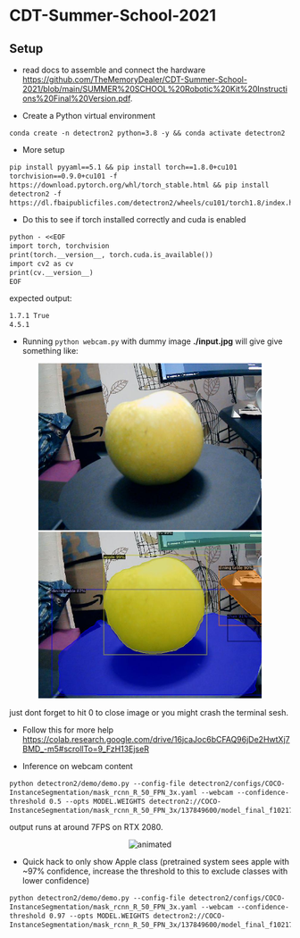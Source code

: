 # CDT-Summer-School-2021

## Setup
* read docs to assemble and connect the hardware https://github.com/TheMemoryDealer/CDT-Summer-School-2021/blob/main/SUMMER%20SCHOOL%20Robotic%20Kit%20Instructions%20Final%20Version.pdf.

* Create a Python virtual environment
```
conda create -n detectron2 python=3.8 -y && conda activate detectron2
```

* More setup
```
pip install pyyaml==5.1 && pip install torch==1.8.0+cu101 torchvision==0.9.0+cu101 -f https://download.pytorch.org/whl/torch_stable.html && pip install detectron2 -f https://dl.fbaipublicfiles.com/detectron2/wheels/cu101/torch1.8/index.html
```

* Do this to see if torch installed correctly and cuda is enabled
``` 
python - <<EOF
import torch, torchvision
print(torch.__version__, torch.cuda.is_available())
import cv2 as cv
print(cv.__version__)
EOF
```
expected output:
```
1.7.1 True
4.5.1
```
* Running `python webcam.py` with dummy image **./input.jpg** will give give something like:
<p align="middle">
  <img src="input.jpg" width="400" />
  <img src="output.jpg" width="400" /> 
</p>
just dont forget to hit 0 to close image or you might crash the terminal sesh.

* Follow this for more help https://colab.research.google.com/drive/16jcaJoc6bCFAQ96jDe2HwtXj7BMD_-m5#scrollTo=9_FzH13EjseR

* Inference on webcam content
```
python detectron2/demo/demo.py --config-file detectron2/configs/COCO-InstanceSegmentation/mask_rcnn_R_50_FPN_3x.yaml --webcam --confidence-threshold 0.5 --opts MODEL.WEIGHTS detectron2://COCO-InstanceSegmentation/mask_rcnn_R_50_FPN_3x/137849600/model_final_f10217.pkl
```
output runs at around 7FPS on RTX 2080.
<p align="center">
  <img src="https://github.com/TheMemoryDealer/CDT-Summer-School-2021/blob/main/Figures/Peek%202021-06-30%2000-23.gif" width="800" alt="animated" />
</p>

* Quick hack to only show Apple class (pretrained system sees apple with ~97% confidence, increase the threshold to this to exclude classes with lower confidence)
```
python detectron2/demo/demo.py --config-file detectron2/configs/COCO-InstanceSegmentation/mask_rcnn_R_50_FPN_3x.yaml --webcam --confidence-threshold 0.97 --opts MODEL.WEIGHTS detectron2://COCO-InstanceSegmentation/mask_rcnn_R_50_FPN_3x/137849600/model_final_f10217.pkl
```
